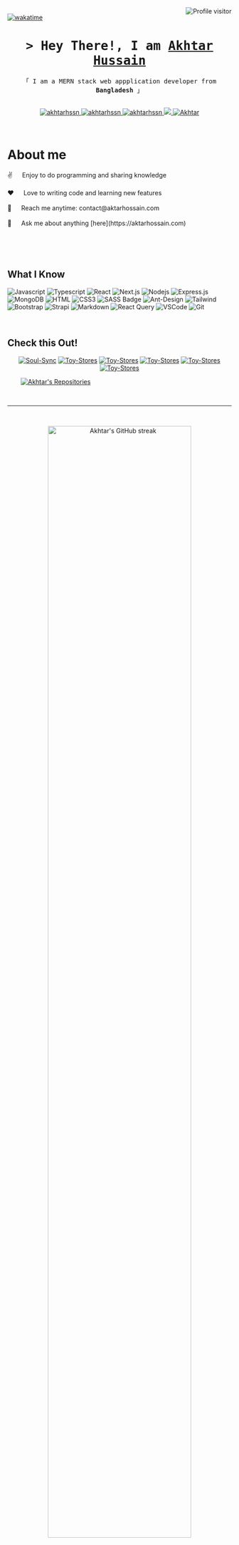 <a href="https://komarev.com/ghpvc/?username=wixden">
  <img align="right" src="https://komarev.com/ghpvc/?username=wixden&label=Visitors&color=0e75b6&style=flat" alt="Profile visitor" />
</a>

[![wakatime](https://wakatime.com/badge/user/018b828a-4649-44b0-b021-f5f5aaea4ccb.svg)](https://wakatime.com/@antfu)

<!-- Intro  -->
<h1 align="center">
        <samp>&gt; Hey There!, I am
                <b><a target="_blank" href="https://github.com/akhtarhssn">Akhtar Hussain</a></b>
        </samp>
</h1>
<!-- Intro END -->

<p align="center"> 
  <samp>    
    「 I am a MERN stack web appplication developer from <b>Bangladesh</b> 」
    <br>
    <br>
  </samp>
</p>

<p align="center">
 <a href="https://aktarhossain.com/" target="_blank">
  <img src="https://img.shields.io/badge/Website-DC143C?style=for-the-badge&logo=medium&logoColor=white" alt="akhtarhssn" />
 </a>
 <a href="https://www.linkedin.com/in/mohammedakhtar7/" target="_blank">
  <img src="https://img.shields.io/badge/LinkedIn-0077B5?style=for-the-badge&logo=linkedin&logoColor=white" alt="akhtarhssn"/>
 </a>
 <a href="https://dev.to/akhtarhssn" target="_blank">
  <img src="https://img.shields.io/badge/dev.to-0A0A0A?style=for-the-badge&logo=dev.to&logoColor=white" alt="akhtarhssn" />
 </a>
 <a href="https://twitter.com/Yamete_Kudesi" target="_blank">
  <img src="https://img.shields.io/badge/Twitter-1DA1F2?style=for-the-badge&logo=twitter&logoColor=white" />
 </a>
<!--  <a href="https://instagram.com/akhtarhssn.dev" target="_blank">
  <img src="https://img.shields.io/badge/Instagram-fe4164?style=for-the-badge&logo=instagram&logoColor=white" alt="akhtarhssn" />
 </a>  -->
 <a href="https://www.facebook.com/mohammedakhtar07/" target="_blank">
  <img src="https://img.shields.io/badge/Facebook-20BEFF?&style=for-the-badge&logo=facebook&logoColor=white" alt="Akhtar"  />
  </a> 
</p>
<br />

<!-- About Section -->

# About me

<p>  
 ✌️ &emsp; Enjoy to do programming and sharing knowledge <br/><br/>
 ❤️ &emsp; Love to writing code and learning new features<br/><br/>
 📧 &emsp; Reach me anytime: contact@aktarhossain.com<br/><br/>
 💬 &emsp; Ask me about anything [here](https://aktarhossain.com)

</p>

<br/>
<br/>
<br/>

## What I Know

![Javascript](https://img.shields.io/badge/Javascript-F0DB4F?style=for-the-badge&labelColor=black&logo=javascript&logoColor=F0DB4F)
![Typescript](https://img.shields.io/badge/Typescript-007acc?style=for-the-badge&labelColor=black&logo=typescript&logoColor=007acc)
![React](https://img.shields.io/badge/-React-61DBFB?style=for-the-badge&labelColor=black&logo=react&logoColor=61DBFB)
![Next.js](https://img.shields.io/badge/next.js-000000?style=for-the-badge&logo=nextdotjs&logoColor=white)
![Nodejs](https://img.shields.io/badge/Nodejs-3C873A?style=for-the-badge&labelColor=black&logo=node.js&logoColor=3C873A)
![Express.js](https://img.shields.io/badge/Express.js-000000?style=for-the-badge&logo=express&logoColor=white)
![MongoDB](https://img.shields.io/badge/MongoDB-4EA94B?style=for-the-badge&logo=mongodb&logoColor=white)
![HTML](https://img.shields.io/badge/HTML5-E34F26?style=for-the-badge&logo=html5&logoColor=white)
![CSS3](https://img.shields.io/badge/CSS3-1572B6?style=for-the-badge&logo=css3&logoColor=white)
![SASS Badge](https://img.shields.io/badge/Sass-CC6699?style=for-the-badge&logo=sass&logoColor=white)
![Ant-Design](https://img.shields.io/badge/AntDesign-0170FE?style=for-the-badge&logo=antdesign&logoColor=white)
![Tailwind](https://img.shields.io/badge/Tailwind_CSS-092749?style=for-the-badge&logo=tailwindcss&logoColor=06B6D4&labelColor=000000)
![Bootstrap](https://img.shields.io/badge/Bootstrap-563D7C?style=for-the-badge&logo=bootstrap&logoColor=white)
![Strapi](https://img.shields.io/badge/strapi-2E7EEA?style=for-the-badge&logo=strapi&logoColor=white)
![Markdown](https://img.shields.io/badge/Markdown-000000?style=for-the-badge&logo=markdown&logoColor=white)
![React Query](https://img.shields.io/badge/-React_Query-FF4154?style=for-the-badge&logo=react%20query&logoColor=white)
![VSCode](https://img.shields.io/badge/Visual_Studio-0078d7?style=for-the-badge&logo=visual%20studio&logoColor=white)
![Git](https://img.shields.io/badge/Git-F05032?style=for-the-badge&logo=git&logoColor=white)

<br/>

## Check this Out!

<div align="center">
  
[![Soul-Sync](https://github-readme-stats.vercel.app/api/pin/?username=akhtarhssn&repo=Soul-Sync-Client&border_color=7F3FBF&bg_color=0D1117&title_color=C9D1D9&text_color=8B949E&icon_color=7F3FBF)](https://github.com/akhtarhssn/Soul-Sync-Client)
[![Toy-Stores](https://github-readme-stats.vercel.app/api/pin/?username=akhtarhssn&repo=Toy-Stars&border_color=7F3FBF&bg_color=0D1117&title_color=C9D1D9&text_color=8B949E&icon_color=7F3FBF)](https://github.com/akhtarhssn/Toy-Stars-Server)
[![Toy-Stores](https://github-readme-stats.vercel.app/api/pin/?username=akhtarhssn&repo=Toy-Stars-Server&border_color=7F3FBF&bg_color=0D1117&title_color=C9D1D9&text_color=8B949E&icon_color=7F3FBF)](https://github.com/akhtarhssn/Toy-Stars)
[![Toy-Stores](https://github-readme-stats.vercel.app/api/pin/?username=akhtarhssn&repo=Chef-Hunter-Client&border_color=7F3FBF&bg_color=0D1117&title_color=C9D1D9&text_color=8B949E&icon_color=7F3FBF)](https://github.com/akhtarhssn/Chef-Hunter-Client)
[![Toy-Stores](https://github-readme-stats.vercel.app/api/pin/?username=akhtarhssn&repo=chef-recipe-server&border_color=7F3FBF&bg_color=0D1117&title_color=C9D1D9&text_color=8B949E&icon_color=7F3FBF)](https://github.com/akhtarhssn/chef-recipe-server)
[![Toy-Stores](https://github-readme-stats.vercel.app/api/pin/?username=akhtarhssn&repo=univista&border_color=7F3FBF&bg_color=0D1117&title_color=C9D1D9&text_color=8B949E&icon_color=7F3FBF)](https://github.com/akhtarhssn/univista)

</div>
<p style="margin-left: 30px;">
  <a href="https://github.com/akhtarhssn?tab=repositories" target="_blank"><img alt="Akhtar's Repositories" title="Akhtar Hussain Repositories" src="https://img.shields.io/badge/-All%20Repos-2962FF?style=for-the-badge&logo=koding&logoColor=white"/></a>
</p>

<br/>
<hr/>
<br/> 

<!--
-->
<p align="center">
  <a href="https://github.com/akhtarhssn">
<!--     <img src="https://github-readme-streak-stats.herokuapp.com/?user=antfu&theme=radical&border=7F3FBF&background=0D1117" alt="Akhtar's GitHub streak" width="100%"/> -->
    <img src="https://github-readme-streak-stats.herokuapp.com/?user=akhtarhssn&theme=radical&border=7F3FBF&background=0D1117" alt="Akhtar's GitHub streak" width="80%"/>
  </a>
</p>

<p align="center">
  <a href="https://github.com/akhtarhssn">
    <img src="https://github-profile-summary-cards.vercel.app/api/cards/profile-details?username=akhtarhssn&theme=radical&border_color=7F3FBF&background=0D1117" alt="Akhtar's GitHub Contribution" width="100%"/>
  </a>
</p>


<p align="center"> 
    <a href="https://github.com/akhtarhssn"><img alt="Akhtar's Github Stats" src="https://denvercoder1-github-readme-stats.vercel.app/api?username=akhtarhssn&show_icons=true&count_private=true&theme=react&border_color=7F3FBF" height="400px" width=80%"/></a>
  </p>

<p>  
  <a href="https://github.com/akhtarhssn"><img alt="Akhtar's Top Languages" src="https://denvercoder1-github-readme-stats.vercel.app/api/top-langs/?username=akhtarhssn&langs_count=8&layout=compact&theme=react&border_color=7F3FBF&bg_color=0D1117&title_color=F85D7F&icon_color=F8D866" height="400px" width="60%"/></a>
</p>

  <br />

[![Akhtar's github activity graph](https://github-readme-activity-graph.vercel.app/graph?username=akhtarhssn&theme=react-dark)](https://github.com/ashutosh00710/github-readme-activity-graph)
